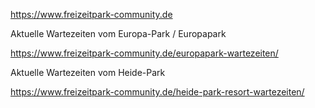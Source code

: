 https://www.freizeitpark-community.de


Aktuelle Wartezeiten vom Europa-Park / Europapark

https://www.freizeitpark-community.de/europapark-wartezeiten/



Aktuelle Wartezeiten vom Heide-Park

https://www.freizeitpark-community.de/heide-park-resort-wartezeiten/
